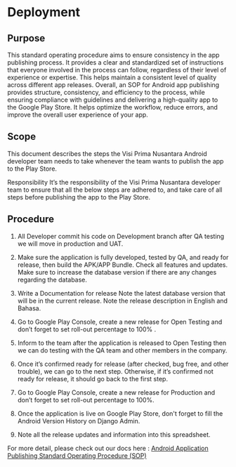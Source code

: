 # Deployment

## Purpose

This standard operating procedure aims to ensure consistency in the app publishing process. It provides a clear and
standardized set of instructions that everyone involved in the process can follow, regardless of their level of
experience or expertise. This helps maintain a consistent level of quality across different app releases. Overall, an
SOP for Android app publishing provides structure, consistency, and efficiency to the process, while ensuring compliance
with guidelines and delivering a high-quality app to the Google Play Store. It helps optimize the workflow, reduce
errors, and improve the overall user experience of your app.

## Scope

This document describes the steps the Visi Prima Nusantara Android developer team needs to take whenever the team wants to
publish the app to the Play Store.

Responsibility
It’s the responsibility of the Visi Prima Nusantara developer team to ensure that all the below steps are adhered to,
and take care of all steps before publishing the app to the Play Store.

## Procedure

1. All Developer commit his code on Development branch after QA testing we will move in production and UAT.

2. Make sure the application is fully developed, tested by QA, and ready for release, then build the APK/APP Bundle.
   Check all features and updates.
   Make sure to increase the database version if there are any changes regarding the database.


3. Write a Documentation for release
   Note the latest database version that will be in the current release.
   Note the release description in English and Bahasa.
4. Go to Google Play Console, create a new release for Open Testing and don’t forget to set roll-out percentage to
   100% .

5. Inform to the team after the application is released to Open Testing then we can do testing with the QA team and
   other members in the company.

6. Once it’s confirmed ready for release (after checked, bug free, and other trouble), we can go to the next step.
   Otherwise, if it’s confirmed not ready for release, it should go back to the first step.

7. Go to Google Play Console, create a new release for Production and don’t forget to set roll-out percentage to 100%.

8. Once the application is live on Google Play Store, don't forget to fill the Android Version History on Django Admin.

9. Note all the release updates and information into this spreadsheet.

For more detail, please check out our docs here : [Android Application Publishing Standard Operating Procedure (SOP)](https://docs.google.com/document/d/1pq2ASI3DCtMUZEFs34s0foWHDyzXPlscU3GhxG3vfu4/edit?usp=sharing)
